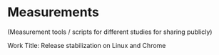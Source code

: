 Measurements
============
(Measurement tools / scripts for different studies for sharing publicly)

Work Title: Release stabilization on Linux and Chrome


